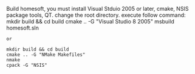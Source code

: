 Build homesoft, you must install Visual Stduio 2005 or later, cmake, NSIS package tools, QT.
change the root directory.
execute follow command:
	mkdir build && cd build
	cmake .. -G "Visual Studio 8 2005"
	msbuild homesoft.sln
	
	or
	
	mkdir build && cd build
	cmake .. -G "NMake Makefiles"
	nmake
	cpack -G "NSIS"